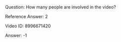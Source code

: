 Question: How many people are involved in the video?

Reference Answer: 2

Video ID: 8996671420

Answer: -1

